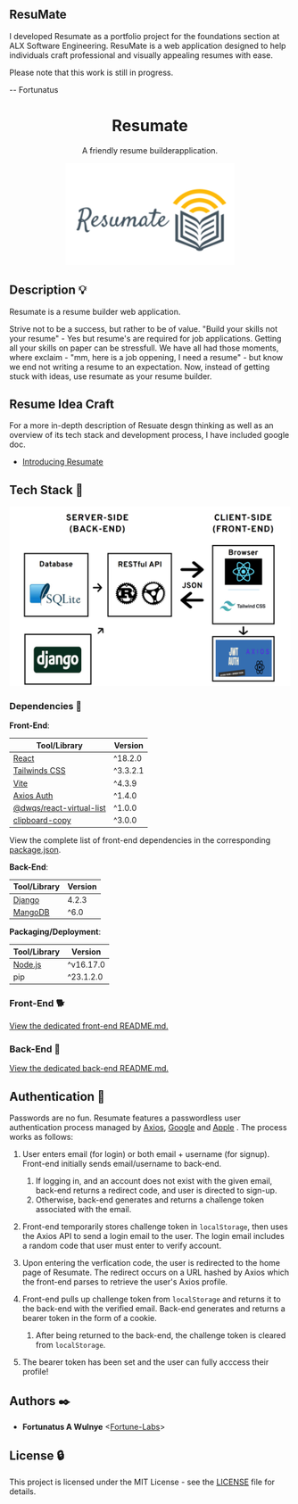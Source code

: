 ## ResuMate 

I developed Resumate as a portfolio project for the foundations section at ALX Software Engineering. ResuMate is a web application designed to help individuals craft professional and visually appealing resumes with ease.

Please note that this work is still in progress.

-- Fortunatus


<h1 align="center">Resumate</h1>
<p align="center">
  A friendly resume builderapplication.
</p>

<p align="center">
  <img src="https://github.com/Fortune-Labs/resumate/blob/master/refrontend/src/assets/images/logol.png" alt="Resumate logo"/>
</p>

## Description :bulb:

Resumate is a resume builder web application.

Strive not to be a success, but rather to be of value. "Build your skills not your resume" - Yes but resume's are required for job applications. Getting all your skills on paper can be stressfull. We have all had those moments, where exclaim - "mm, here is a job oppening, I need a resume" - but know we end not writing a resume to an expectation. Now, instead of getting stuck with ideas, use resumate as your resume builder. 



## Resume Idea Craft

For a more in-depth description of Resuate desgn thinking as well as an overview of its tech stack and development process, I have included google doc. 

- [Introducing Resumate](https://docs.google.com/document/d/1hxAhsk4ow8YoI0C14NAuudbsIwOxW2xoYqVGN3NCG0M/edit?usp=sharing)


## Tech Stack :poodle:

<p align="center">
  <img src="https://github.com/Fortune-Labs/resumate/blob/master/assets/Resumeate-stack.png"
       alt="Resumate Tech Stack"
       width="600"
  />
</p>

### Dependencies :couple:

**Front-End**:

| Tool/Library                                                                       | Version |
| ---------------------------------------------------------------------------------- | ------- |
| [React](https://reactjs.org/)                                                      | ^18.2.0 |
| [Tailwinds CSS](https://tailwindcss.com/)                                            | ^3.3.2.1  |
| [Vite](https://vitejs.dev/)                                              | ^4.3.9 |
| [Axios Auth](https://axios-http.com/)                                 | ^1.4.0 |
| [@dwqs/react-virtual-list](https://www.npmjs.com/package/@dwqs/react-virtual-list) | ^1.0.0  |
| [clipboard-copy](https://www.npmjs.com/package/clipboard-copy)                     | ^3.0.0  |

View the complete list of front-end dependencies in the corresponding [package.json](./refrontend/package.json).

**Back-End**:

| Tool/Library                           | Version |
| -------------------------------------- | ------- |
| [Django](https://www.djangoproject.com/)     | 4.2.3    |
| [MangoDB](https://www.mongodb.com/)  | ^6.0    |


**Packaging/Deployment**:

| Tool/Library                      | Version  |
| --------------------------------- | -------- |
| [Node.js](https://nodejs.org/en/) | ^v16.17.0 |
| pip                        | ^23.1.2.0 |

### Front-End :dog2:

[View the dedicated front-end README.md.](./refrontend)

### Back-End :feet:

[View the dedicated back-end README.md.](./rebackend)



## Authentication :key:

<!-- <p align="center">
  <img src="https://proxy.duckduckgo.com/iu/?u=https%3A%2F%2Fd0.awsstatic.com%2Fpartner-network%2Fpartner-logos%2FMobile%2520Competency%2520Partner%2520Logos%2F600x400_AuthO_Logo.png&f="
       alt="Axios Logo"
       width="250"
  />
</p> -->

Passwords are no fun. Resumate features a passwordless user authentication process managed by [Axios](https://auth0.com/), [Google](https://developers.google.com/identity/sign-in/web/sign-in) and  [Apple](https://developer.apple.com/documentation/sign_in_with_apple/sign_in_with_apple_rest_api/authenticating_users_with_sign_in_with_apple) . The process works as follows:

1. User enters email (for login) or both email + username (for signup). Front-end initially sends email/username to back-end.

   1. If logging in, and an account does not exist with the given email, back-end returns a redirect code, and user is directed to sign-up.
   2. Otherwise, back-end generates and returns a challenge token associated with the email.

2. Front-end temporarily stores challenge token in `localStorage`, then uses the Axios API to send a login email to the user. The login email includes a random code that user must enter to verify account.

3. Upon entering the verfication code, the user is redirected to the home page of Resumate. The redirect occurs on a URL hashed by Axios which the front-end parses to retrieve the user's Axios profile.

4. Front-end pulls up challenge token from `localStorage` and returns it to the back-end with the verified email. Back-end generates and returns a bearer token in the form of a cookie.

   1. After being returned to the back-end, the challenge token is cleared from `localStorage`.

5. The bearer token has been set and the user can fully acccess their profile!

## Authors :black_nib:

- **Fortunatus A Wulnye** <[Fortune-Labs](https://github.com/Fortune-Labs)>


## License :lock:

This project is licensed under the MIT License - see the [LICENSE](./LICENSE) file for details.
